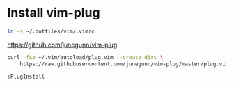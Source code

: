 # Install vim-plug

```bash
ln -s ~/.dotfiles/vim/.vimrc
```

https://github.com/junegunn/vim-plug

```bash
curl -fLo ~/.vim/autoload/plug.vim --create-dirs \
    https://raw.githubusercontent.com/junegunn/vim-plug/master/plug.vim
```
`:PlugInstall`

